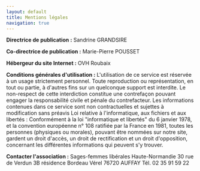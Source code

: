 ```yaml
---
layout: default
title: Mentions légales
navigation: true
---
```



**Directrice de publication :**
Sandrine GRANDSIRE

**Co-directrice de publication :**
Marie-Pierre POUSSET

**Hébergeur du site Internet :**
OVH Roubaix

**Conditions générales d'utilisation :**
L'utilisation de ce service est réservée à un usage strictement personnel. Toute reproduction ou représentation, en tout ou partie, à d'autres fins sur un quelconque support est interdite. Le non-respect de cette interdiction constitue une contrefaçon pouvant engager la responsabilité civile et pénale du contrefacteur. Les informations contenues dans ce service sont non contractuelles et sujettes à modification sans préavis Loi relative à l'informatique, aux fichiers et aux libertés : Conformément à la loi "informatique et libertés" du 6 janvier 1978, et la convention européenne n° 108 ratifiée par la France en 1981, toutes les personnes (physiques ou morales), pouvant être nommées sur notre site, gardent un droit d'accès, un droit de rectification et un droit d'opposition, concernant les différentes informations qui peuvent s'y trouver.


**Contacter l'association :**
Sages-femmes libérales Haute-Normandie
30 rue de Verdun
3B résidence Bordeau Vérel
76720 AUFFAY
Tél. 02 35 91 59 22
